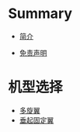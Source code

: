 # Summary

* [简介](README.md)

* [免责声明](public/免责声明.md)

# 机型选择

* [多旋翼](./垂起固定翼/main.md)
* [垂起固定翼](./垂起固定翼/main.md)
